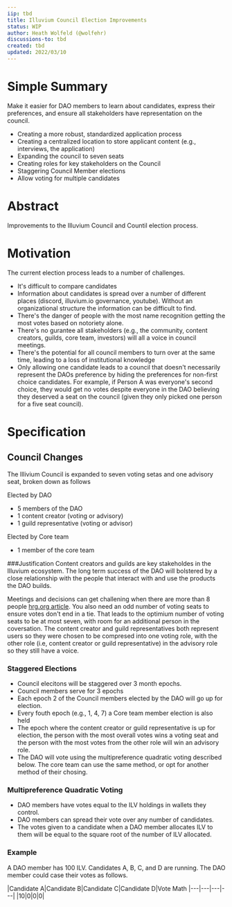 ```yaml
---
iip: tbd
title: Illuvium Council Election Improvements
status: WIP
author: Heath Wolfeld (@wolfehr)
discussions-to: tbd
created: tbd
updated: 2022/03/10
---
```


# Simple Summary
Make it easier for DAO members to learn about candidates, express their preferences, and ensure all stakeholders have representation on the council. 
* Creating a more robust, standardized application process
* Creating a centralized location to store applicant content (e.g., interviews, the application)
* Expanding the council to seven seats
* Creating roles for key stakeholders on the Council
* Staggering Council Member elections 
* Allow voting for multiple candidates

# Abstract
Improvements to the Illuvium Council and Countil election process.

# Motivation
The current election process leads to a number of challenges.
* It's difficult to compare candidates
* Information about candidates is spread over a number of different places (discord, illuvium.io governance, youtube). Without an organizational structure the information can be difficult to find.
* There's the danger of people with the most name recognition getting the most votes based on notoriety alone.
* There's no gurantee all stakeholders (e.g., the community, content creators, guilds, core team, investors) will all a voice in council meetings.
* There's the potential for all council members to turn over at the same time, leading to a loss of institutional knowledge
* Only allowing one candidate leads to a council that doesn't necessarily represent the DAOs preference by hiding the preferences for non-first choice candidates. For example, if Person A was everyone's second choice, they would get no votes despite everyone in the DAO believing they deserved a seat on the council (given they only picked one person for a five seat council). 

# Specification

## Council Changes

The Illivium Council is expanded to seven voting setas and one advisory seat, broken down as follows

Elected by DAO
* 5 members of the DAO
* 1 content creator (voting or advisory)
* 1 guild representative (voting or advisor)

Elected by Core team
* 1 member of the core team



###Justification
Content creators and guilds are key stakeholdes in the Illuvium ecosystem. The long term success of the DAO will bolstered by a close relationship with the people that interact with and use the products the DAO builds. 

Meetings and decisions can get challening when there are more than 8 people [hrg.org article](https://hbr.org/2018/06/the-most-productive-meetings-have-fewer-than-8-people). You also need an odd number of voting seats to ensure votes don't end in a tie. That leads to the optimium number of voting seats to be at most seven, with room for an additional person in the coversation. The content creator and guild representatives both represent users so they were chosen to be compresed into one voting role, with the other role (i.e, content creator or guild representative) in the advisory role so they still have a voice. 

### Staggered Elections
* Council elecitons will be staggered over 3 month epochs.
* Council members serve for 3 epochs
* Each epoch 2 of the Council members elected by the DAO will go up for election.
* Every fouth epoch (e.g., 1, 4, 7) a Core team member election is also held
* The epoch where the content creator or guild representative is up for election, the person with the most overall votes wins a voting seat and the person with the most votes from the other role will win an advisory role.
* The DAO will vote using the multipreference quadratic voting described below. The core team can use the same method, or opt for another method of their chosing.

### Multipreference Quadratic Voting
* DAO members have votes equal to the ILV holdings in wallets they control.
* DAO members can spread their vote over any number of candidates.
* The votes given to a candidate when a DAO member allocates ILV to them will be equal to the square root of the number of ILV allocated. 

### Example

A DAO member has 100 ILV. Candidates A, B, C, and D are running. The DAO member could case their votes as follows.

|Candidate A|Candidate B|Candidate C|Candidate D|Vote Math
|---|---|---|---|
|10|0|0|0|









